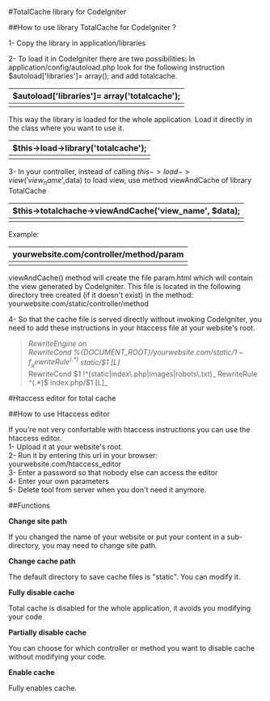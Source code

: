 #TotalCache library for CodeIgniter

##How to use library TotalCache for CodeIgniter ?


1- Copy the library in application/libraries

2- To load it in CodeIgniter there are two possibilities:
In application/config/autoload.php look for the following instruction $autoload['libraries']= array(); and add totalcache. 
 
 >
 |$autoload['libraries']= array('totalcache');|      
 |---------------- |
 ||


This way the library is loaded for the whole application.
Load it directly in the class where you want to use it. 

>
|$this->load->library('totalcache');|      
 |---------------- |
 ||


3- In your controller, instead of calling $this->load->view('view_name',$data) to load view, use method viewAndCache of library TotalCache

>
 |$this->totalchache->viewAndCache('view_name', $data);|      
 |---------------- |
 ||

>

Example:
>
 | yourwebsite.com/controller/method/param|      
 |---------------- |
 ||


viewAndCache() method will create the file param.html which will contain the view generated by CodeIgniter. This file is located in the following directory tree created (if it doesn't exist) in the method:  yourwebsite.com/static/controller/method 

4- So that the cache file is served directly without invoking CodeIgniter, you need to add these instructions in your htaccess file at your website's root.

>_RewriteEngine on_  
>_RewriteCond %{DOCUMENT_ROOT}/yourwebsite.com/static/$1 -f_  
>_RewriteRule ^(.*)$ static/$1 [L]_  
>RewriteCond $1 !^(static|index\.php|images|robots\.txt)_  
>RewriteRule ^(.*)$ index.php/$1 [L]_



#Htaccess editor for total cache

##How to use Htaccess editor


If you're not very confortable with htaccess instructions you can use the htaccess editor.  
1- Upload it at your website's root.   
2- Run it by entering this url in your browser: yourwebsite.com/htaccess_editor   
3- Enter a password so that nobody else can access the editor  
4- Enter your own parameters  
5- Delete tool from server when you don't need it anymore.  

##Functions  
  
  
__Change site path__

If you changed the name of your website or put your content in a sub-directory, you may need to change site path.


__Change cache path__

The default directory to save cache files is "static". You can modify it.




__Fully disable cache__

Total cache is disabled for the whole application, it avoids you modifying your code

__Partially disable cache__

You can choose for which controller or method you want to disable cache without modifying your code.

__Enable cache__

Fully enables cache.

